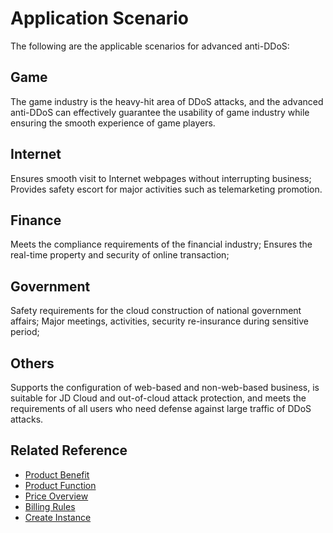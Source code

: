 # Application Scenario

The following are the applicable scenarios for advanced anti-DDoS:

## Game
The game industry is the heavy-hit area of DDoS attacks, and the advanced anti-DDoS can effectively guarantee the usability of game industry while ensuring the smooth experience of game players.

## Internet
Ensures smooth visit to Internet webpages without interrupting business;
Provides safety escort for major activities such as telemarketing promotion.

## Finance
Meets the compliance requirements of the financial industry;
Ensures the real-time property and security of online transaction;

## Government
Safety requirements for the cloud construction of national government affairs;
Major meetings, activities, security re-insurance during sensitive period;

## Others
Supports the configuration of web-based and non-web-based business, is suitable for JD Cloud and out-of-cloud attack protection, and meets the requirements of all users who need defense against large traffic of DDoS attacks.

## Related Reference

- [Product Benefit](../Product-Introduction/Benefits.md)
- [Product Function](../Product-Introduction/Functions.md)
- [Price Overview](../Pricing/Price-Overview.md)
- [Billing Rules](../Pricing/Billing-Rules.md)
- [Create Instance](../Getting-Started/Create-Instance.md)
